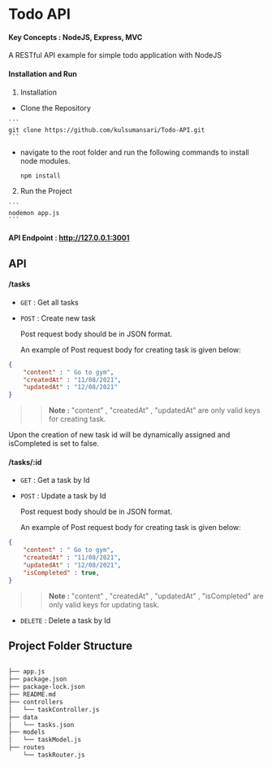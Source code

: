 # Todo API
#### Key Concepts : NodeJS, Express, MVC

A RESTful API example for simple todo application with NodeJS

#### Installation and Run
 1. Installation
 
   - Clone the Repository
   
    ```
    git clone https://github.com/kulsumansari/Todo-API.git
    ```
  - navigate to the root folder and run the following commands to install node modules.
   
    ```
    npm install
    ```
    
    
  2. Run the Project
  
    ```
    nodemon app.js
    ```
    
#### API Endpoint : http://127.0.0.1:3001

## API

#### /tasks
* `GET` : Get all tasks
* `POST` : Create new task

    Post request body should be in JSON format.

    An example of Post request body for creating task is given below:
```json
{
    "content" : " Go to gym",
    "createdAt" : "11/08/2021",
    "updatedAt" : "12/08/2021"
} 
```

>> **Note :** "content" , "createdAt" , "updatedAt"  are only valid keys for creating task.

   Upon the creation of new task id will be dynamically assigned and isCompleted is set to false.

#### /tasks/:id
* `GET` : Get a task by Id
* `POST` : Update a task by Id

    Post request body should be in JSON format.

    An example of Post request body for creating task is given below:
    
```json
{
    "content" : " Go to gym",
    "createdAt" : "11/08/2021",
    "updatedAt" : "12/08/2021",
    "isCompleted" : true,
}
```
>> **Note :** "content" , "createdAt" , "updatedAt" , "isCompleted"  are only valid keys for updating task.

* `DELETE` : Delete a task by Id


## Project Folder Structure
```bash

├── app.js
├── package.json
├── package-lock.json
├── README.md
├── controllers
│   └── taskController.js
├── data
│   └── tasks.json
├── models
│   └── taskModel.js
├── routes
    └── taskRouter.js

```

